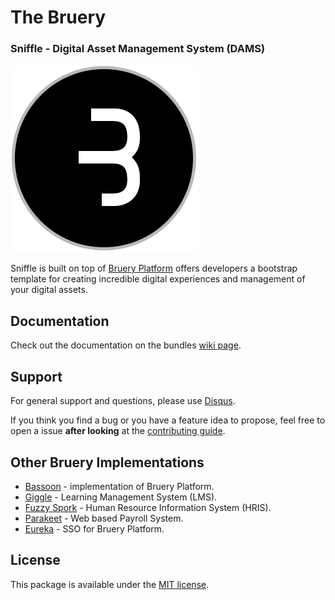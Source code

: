 # The Bruery
### Sniffle - Digital Asset Management System (DAMS)

![Alt text](https://raw.githubusercontent.com/bruery/platform/master/src/platform/Resources/img/bruery-logo2.png "Bruery")

Sniffle is built on top of [Bruery Platform](http://bruery.github.io/platform) offers developers a bootstrap template for creating incredible digital experiences and management of your digital assets.

## Documentation

Check out the documentation on the bundles [wiki page](https://github.com/bruery/sniffle/wiki).

## Support

For general support and questions, please use [Disqus](https://disqus.com/home/channel/thebruery/discussion/channel-thebruery/bug_reporting).

If you think you find a bug or you have a feature idea to propose, feel free to open a issue
**after looking** at the [contributing guide](CONTRIBUTING.md).

## Other Bruery Implementations

- [Bassoon](https://github.com/bruery/bassoon) - implementation of Bruery Platform.
- [Giggle](https://github.com/bruery/giggle) - Learning Management System (LMS).
- [Fuzzy Spork](https://github.com/bruery/fuzzy-spork) - Human Resource Information System (HRIS).
- [Parakeet](https://github.com/bruery/parakeet) - Web based Payroll System.
- [Eureka](https://github.com/bruery/eureka) - SSO for Bruery Platform.

## License

This package is available under the [MIT license](LICENSE).